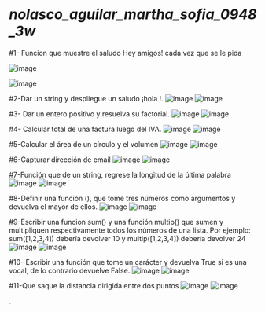 # _nolasco_aguilar_martha_sofia_0948_3w_
#1- Funcion que muestre el saludo Hey amigos! cada vez que se le pida

![image](https://github.com/user-attachments/assets/bd99492c-fb1d-4781-b1bd-0018062c5eec)

![image](https://github.com/user-attachments/assets/390dcc33-6e7f-456b-8ab4-9ade7dae0172)

#2-Dar un string <nombre> y despliegue un saludo ¡hola <nombre>!.
![image](https://github.com/user-attachments/assets/7a553d58-0aab-4fd4-852c-6d566f8dd945)
![image](https://github.com/user-attachments/assets/f07a5fc0-4973-4b9c-855a-1cd9e431ea84)

#3- Dar un entero positivo y resuelva su factorial.
![image](https://github.com/user-attachments/assets/02fdccbb-8a22-4e70-acdb-4e73d3dec1d5)
![image](https://github.com/user-attachments/assets/be4c1197-19f4-4976-af80-bec969d76be6)

#4- Calcular total de una factura luego del IVA. 
![image](https://github.com/user-attachments/assets/90e48d39-5b82-4b84-8870-5bb77ea8a30f)
![image](https://github.com/user-attachments/assets/4bdfdf2d-2de6-4907-91fb-1f00397411fb)

#5-Calcular el área de un círculo  y el volumen 
![image](https://github.com/user-attachments/assets/f85241ec-239b-4073-b78c-b2d53888a07a)
![image](https://github.com/user-attachments/assets/ee6e1ce3-2dfd-4e9a-a008-0732a11e2be9)


#6-Capturar dirección de email
![image](https://github.com/user-attachments/assets/c808cd21-e1a3-4ee3-af59-64ba8931c583)
![image](https://github.com/user-attachments/assets/54690d16-1166-4c5a-a477-c257da44e582)

#7-Función que de un string, regrese la longitud de la última palabra
![image](https://github.com/user-attachments/assets/9cb6c521-ebd1-4b3c-b319-96b9367c4fa0)
![image](https://github.com/user-attachments/assets/f6645c51-ba79-4712-a8e0-8244c3620d27)

#8-Definir una función (), que tome tres números como argumentos y devuelva el
mayor de ellos.
![image](https://github.com/user-attachments/assets/589e5894-30ed-492b-884b-92d273c27ad3)
![image](https://github.com/user-attachments/assets/39d691ba-572c-44bd-8f0f-a072d610f5e0)

 #9-Escribir una funcion sum() y una función multip() que sumen y multipliquen respectivamente
todos los números de una lista. Por ejemplo: sum([1,2,3,4]) debería devolver 10 y multip([1,2,3,4])
debería devolver 24
![image](https://github.com/user-attachments/assets/610a487b-7f84-4bb8-9f5f-3f7721082e9c)
![image](https://github.com/user-attachments/assets/4b47f01d-a43f-4b81-a6be-36e6fe6fffab)

#10- Escribir una función que tome un carácter y devuelva True si es una vocal, de lo contrario
devuelve False.
![image](https://github.com/user-attachments/assets/448568fa-63e9-4553-84ae-5b08dee47163)
![image](https://github.com/user-attachments/assets/19402fcc-dcde-4cf3-ac83-49d174b96e6a)

#11-Que saque la distancia dirigida entre dos puntos
![image](https://github.com/user-attachments/assets/4fe05017-ba1f-4e9d-95a5-44770804df02)
![image](https://github.com/user-attachments/assets/de5a3d80-decb-4a1c-bd1e-350e20580de8)








.
















